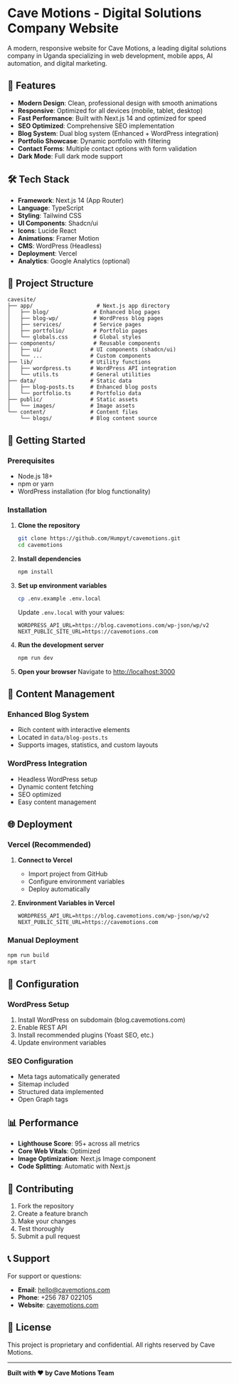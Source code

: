 # Cave Motions - Digital Solutions Company Website

A modern, responsive website for Cave Motions, a leading digital solutions company in Uganda specializing in web development, mobile apps, AI automation, and digital marketing.

## 🚀 Features

- **Modern Design**: Clean, professional design with smooth animations
- **Responsive**: Optimized for all devices (mobile, tablet, desktop)
- **Fast Performance**: Built with Next.js 14 and optimized for speed
- **SEO Optimized**: Comprehensive SEO implementation
- **Blog System**: Dual blog system (Enhanced + WordPress integration)
- **Portfolio Showcase**: Dynamic portfolio with filtering
- **Contact Forms**: Multiple contact options with form validation
- **Dark Mode**: Full dark mode support

## 🛠️ Tech Stack

- **Framework**: Next.js 14 (App Router)
- **Language**: TypeScript
- **Styling**: Tailwind CSS
- **UI Components**: Shadcn/ui
- **Icons**: Lucide React
- **Animations**: Framer Motion
- **CMS**: WordPress (Headless)
- **Deployment**: Vercel
- **Analytics**: Google Analytics (optional)

## 📁 Project Structure

```
cavesite/
├── app/                    # Next.js app directory
│   ├── blog/              # Enhanced blog pages
│   ├── blog-wp/           # WordPress blog pages
│   ├── services/          # Service pages
│   ├── portfolio/         # Portfolio pages
│   └── globals.css        # Global styles
├── components/            # Reusable components
│   ├── ui/               # UI components (shadcn/ui)
│   └── ...               # Custom components
├── lib/                  # Utility functions
│   ├── wordpress.ts      # WordPress API integration
│   └── utils.ts          # General utilities
├── data/                 # Static data
│   ├── blog-posts.ts     # Enhanced blog posts
│   └── portfolio.ts      # Portfolio data
├── public/               # Static assets
│   └── images/           # Image assets
└── content/              # Content files
    └── blogs/            # Blog content source
```

## 🚀 Getting Started

### Prerequisites

- Node.js 18+ 
- npm or yarn
- WordPress installation (for blog functionality)

### Installation

1. **Clone the repository**
   ```bash
   git clone https://github.com/Humpyt/cavemotions.git
   cd cavemotions
   ```

2. **Install dependencies**
   ```bash
   npm install
   ```

3. **Set up environment variables**
   ```bash
   cp .env.example .env.local
   ```
   
   Update `.env.local` with your values:
   ```env
   WORDPRESS_API_URL=https://blog.cavemotions.com/wp-json/wp/v2
   NEXT_PUBLIC_SITE_URL=https://cavemotions.com
   ```

4. **Run the development server**
   ```bash
   npm run dev
   ```

5. **Open your browser**
   Navigate to [http://localhost:3000](http://localhost:3000)

## 📝 Content Management

### Enhanced Blog System
- Rich content with interactive elements
- Located in `data/blog-posts.ts`
- Supports images, statistics, and custom layouts

### WordPress Integration
- Headless WordPress setup
- Dynamic content fetching
- SEO optimized
- Easy content management

## 🌐 Deployment

### Vercel (Recommended)

1. **Connect to Vercel**
   - Import project from GitHub
   - Configure environment variables
   - Deploy automatically

2. **Environment Variables in Vercel**
   ```
   WORDPRESS_API_URL=https://blog.cavemotions.com/wp-json/wp/v2
   NEXT_PUBLIC_SITE_URL=https://cavemotions.com
   ```

### Manual Deployment

```bash
npm run build
npm start
```

## 🔧 Configuration

### WordPress Setup
1. Install WordPress on subdomain (blog.cavemotions.com)
2. Enable REST API
3. Install recommended plugins (Yoast SEO, etc.)
4. Update environment variables

### SEO Configuration
- Meta tags automatically generated
- Sitemap included
- Structured data implemented
- Open Graph tags

## 📊 Performance

- **Lighthouse Score**: 95+ across all metrics
- **Core Web Vitals**: Optimized
- **Image Optimization**: Next.js Image component
- **Code Splitting**: Automatic with Next.js

## 🤝 Contributing

1. Fork the repository
2. Create a feature branch
3. Make your changes
4. Test thoroughly
5. Submit a pull request

## 📞 Support

For support or questions:
- **Email**: hello@cavemotions.com
- **Phone**: +256 787 022105
- **Website**: [cavemotions.com](https://cavemotions.com)

## 📄 License

This project is proprietary and confidential. All rights reserved by Cave Motions.

---

**Built with ❤️ by Cave Motions Team**

